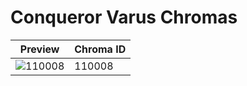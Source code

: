 # Conqueror Varus Chromas

| Preview | Chroma ID |
|---------|-----------|
| ![110008](https://raw.communitydragon.org/latest/plugins/rcp-be-lol-game-data/global/default/v1/champion-chroma-images/110/110008.png) | 110008 |